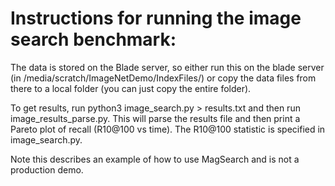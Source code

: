 
# Instructions for running the image search benchmark:
The data is stored on the Blade server, so either run this on the blade server 
(in /media/scratch/ImageNetDemo/IndexFiles/) or copy the data files from there to a 
local folder (you can just copy the entire folder).

To get results, run python3 image_search.py > results.txt and then
run image_results_parse.py. This will parse the results file and then print a Pareto
plot of recall (R10@100 vs time). The R10@100 statistic is specified in image_search.py.

Note this describes an example of how to use MagSearch and is not a production demo.
